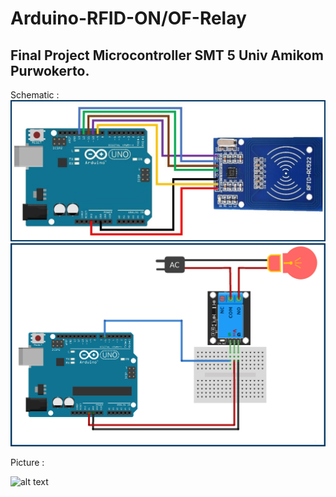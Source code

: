 # Arduino-RFID-ON/OF-Relay
## Final Project Microcontroller SMT 5 Univ Amikom Purwokerto.

Schematic :
![alt text](https://github.com/Flash715/Arduino-RFID-on-of-relay/blob/main/Schematic/RFID-Reader-RC522-interface-with-Arduino.jpg)
![alt text](https://github.com/Flash715/Arduino-RFID-on-of-relay/blob/main/Schematic/Arduino-5V-Relay.jpg)

Picture :


![alt text](https://lh3.googleusercontent.com/akgHj0MPXtmPtE62aJoHGXd6wIjV77MG_0Y5Exrm_IG_FltrUbYe1nzjo6OHO_kUAmi7AjAHFtdpePsIBWF6d1hLQqpsHvkVbD9sf2hHg2AkXD54MijNr0Www9U0xZyUSYLIjUBSBSF2RuEmCcoANVQ5PAg5DyhG8cGQy0niwWcztvQYj_AhhTT6sXdnpnCOuCy4shl_QTeT6ZR_uJ-np-21PevKg6V-__YKB1-KqRqGXj2NayxKC9_K0RcEL9fzM30AGId5Rq5AG-TxbAixuW0UnLOYiwvo2SFTc2-UMX5eX6SSwc6vqLG_FAkHLCP7Ypyox_WWZSqY_cyqc5Xhe7G33FvFsDFpxkttzUmRVdoPiu5JVCOKAilkxDEU8Ogycya4agdAZCGXS_iIY7l_Pz2khq9M_aIKAvvmRoQHbTs7LuwaFMLQDZdk8uAo4PKwemg7XO5q2_qzoTeFk86itSKjPigJf6FykiH-o-QB2qaUHlxlfWQDQYNaoyXu2qkvXFqzBWrGqfpwTUuSJNroDO4QCZnGMjmxq-rfpMvNXAjlrYFJiqtqq3oI30TQA_0HC4ixscr1XPitqmUQR2YoFPMyCJ4vvcW2x4mzBOQT_HddOYJdnf51KI3NSgkPZOF0pNdmkeo0q2468DorLOUTDGZL9kIh0uJolvCrb0sPVm14mtGOELXS_skKCsX43t7M3BNCWquURdKtS7QpvyJ3sdQ=w463-h617-no?authuser=0)


